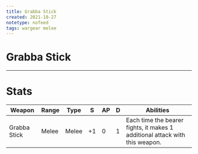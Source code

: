 ```yaml
---
title: Grabba Stick
created: 2021-10-27
notetype: nofeed
tags: wargear melee
---
```


# Grabba Stick

---

# Stats

| Weapon       | Range | Type  | S   | AP  | D   | Abilities                                                                   |
| ------------ | ----- | ----- | --- | --- | --- | --------------------------------------------------------------------------- |
| Grabba Stick | Melee | Melee | +1  | 0   | 1   | Each time the bearer fights, it makes 1 additional attack with this weapon. | 
